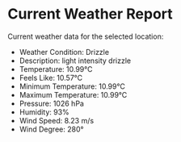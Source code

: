# Current Weather Report
Current weather data for the selected location:
- Weather Condition: Drizzle
- Description: light intensity drizzle
- Temperature: 10.99°C
- Feels Like: 10.57°C
- Minimum Temperature: 10.99°C
- Maximum Temperature: 10.99°C
- Pressure: 1026 hPa
- Humidity: 93%
- Wind Speed: 8.23 m/s
- Wind Degree: 280°
